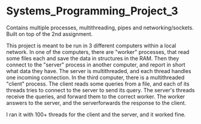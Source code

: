 # Systems_Programming_Project_3
Contains multiple processes, multithreading, pipes and networking/sockets. Built on top of the 2nd assignment.

This project is meant to be run in 3 different computers within a local network.
In one of the computers, there are "worker" processes, that read some files each and save the data in structures in the RAM. Then they connect to the "server" process in another computer, and report in short what data they have. The server is multithreaded, and each thread handles one incoming connection.
In the third computer, there is a multithreaded "client" process. The client reads some queries from a file, and each of its threads tries to connect to the server to send its query. The server's threads receive the queries, and forward them to the correct worker. The worker answers to the server, and the serverforwards the response to the client.

I ran it with 100+ threads for the client and the server, and it worked fine.
